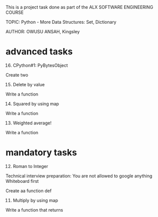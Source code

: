 This is a project task done as part of the ALX SOFTWARE ENGINEERING COURSE

TOPIC: Python - More Data Structures: Set, Dictionary

AUTHOR: OWUSU ANSAH, Kingsley

# advanced tasks

16. CPython#1: PyBytesObject

Create two

15. Delete by value

Write a function

14. Squared by using map

Write a function

13. Weighted average!

Write a function

# mandatory tasks

12. Roman to Integer

Technical interview preparation:
You are not allowed to google anything
Whiteboard first

Create aa function def

11. Multiply by using map

Write a function that returns


